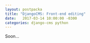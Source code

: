 ```yaml
---
layout: postpacka
title: "DjangoCMS: Front-end editing"
date:   2017-03-14 10:00:00 -0300
categories: django-cms python
---
```


Soon...
